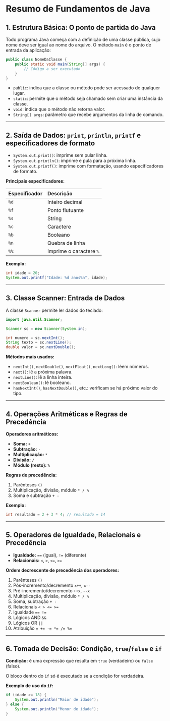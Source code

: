 # Resumo de Fundamentos de Java

## 1. Estrutura Básica: O ponto de partida do Java

Todo programa Java começa com a definição de uma classe pública, cujo nome deve ser igual ao nome do arquivo. O método `main` é o ponto de entrada da aplicação:

```java
public class NomeDaClasse {
    public static void main(String[] args) {
        // Código a ser executado
    }
}
````

  - `public`: indica que a classe ou método pode ser acessado de qualquer lugar.
  - `static`: permite que o método seja chamado sem criar uma instância da classe.
  - `void`: indica que o método não retorna valor.
  - `String[] args`: parâmetro que recebe argumentos da linha de comando.

-----

## 2\. Saída de Dados: `print`, `println`, `printf` e especificadores de formato

  - `System.out.print()`: imprime sem pular linha.
  - `System.out.println()`: imprime e pula para a próxima linha.
  - `System.out.printf()`: imprime com formatação, usando especificadores de formato.

**Principais especificadores:**

| Especificador | Descrição              |
| :------------ | :--------------------- |
| `%d`          | Inteiro decimal        |
| `%f`          | Ponto flutuante        |
| `%s`          | String                 |
| `%c`          | Caractere              |
| `%b`          | Booleano               |
| `%n`          | Quebra de linha        |
| `%%`          | Imprime o caractere `%` |

**Exemplo:**

```java
int idade = 20;
System.out.printf("Idade: %d anos%n", idade);
```

-----

## 3\. Classe Scanner: Entrada de Dados

A classe `Scanner` permite ler dados do teclado:

```java
import java.util.Scanner;

Scanner sc = new Scanner(System.in);

int numero = sc.nextInt();
String texto = sc.nextLine();
double valor = sc.nextDouble();
```

**Métodos mais usados:**

  - `nextInt()`, `nextDouble()`, `nextFloat()`, `nextLong()`: lêem números.
  - `next()`: lê a próxima palavra.
  - `nextLine()`: lê a linha inteira.
  - `nextBoolean()`: lê booleano.
  - `hasNextInt()`, `hasNextDouble()`, etc.: verificam se há próximo valor do tipo.

-----

## 4\. Operações Aritméticas e Regras de Precedência

**Operadores aritméticos:**

  - **Soma:** `+`
  - **Subtração:** `-`
  - **Multiplicação:** `*`
  - **Divisão:** `/`
  - **Módulo (resto):** `%`

**Regras de precedência:**

1.  Parênteses `()`
2.  Multiplicação, divisão, módulo `* / %`
3.  Soma e subtração `+ -`

**Exemplo:**

```java
int resultado = 2 + 3 * 4; // resultado = 14
```

-----

## 5\. Operadores de Igualdade, Relacionais e Precedência

  - **Igualdade:** `==` (igual), `!=` (diferente)
  - **Relacionais:** `<`, `>`, `<=`, `>=`

**Ordem decrescente de precedência dos operadores:**

1.  Parênteses `()`
2.  Pós-incremento/decremento `x++`, `x--`
3.  Pré-incremento/decremento `++x`, `--x`
4.  Multiplicação, divisão, módulo `* / %`
5.  Soma, subtração `+ -`
6.  Relacionais `< > <= >=`
7.  Igualdade `== !=`
8.  Lógicos AND `&&`
9.  Lógicos OR `||`
10. Atribuição `= += -= *= /= %=`

-----

## 6\. Tomada de Decisão: Condição, `true`/`false` e `if`

**Condição:** é uma expressão que resulta em `true` (verdadeiro) ou `false` (falso).

O bloco dentro do `if` só é executado se a condição for verdadeira.

**Exemplo de uso do `if`:**

```java
if (idade >= 18) {
    System.out.println("Maior de idade");
} else {
    System.out.println("Menor de idade");
}
```

```
```
